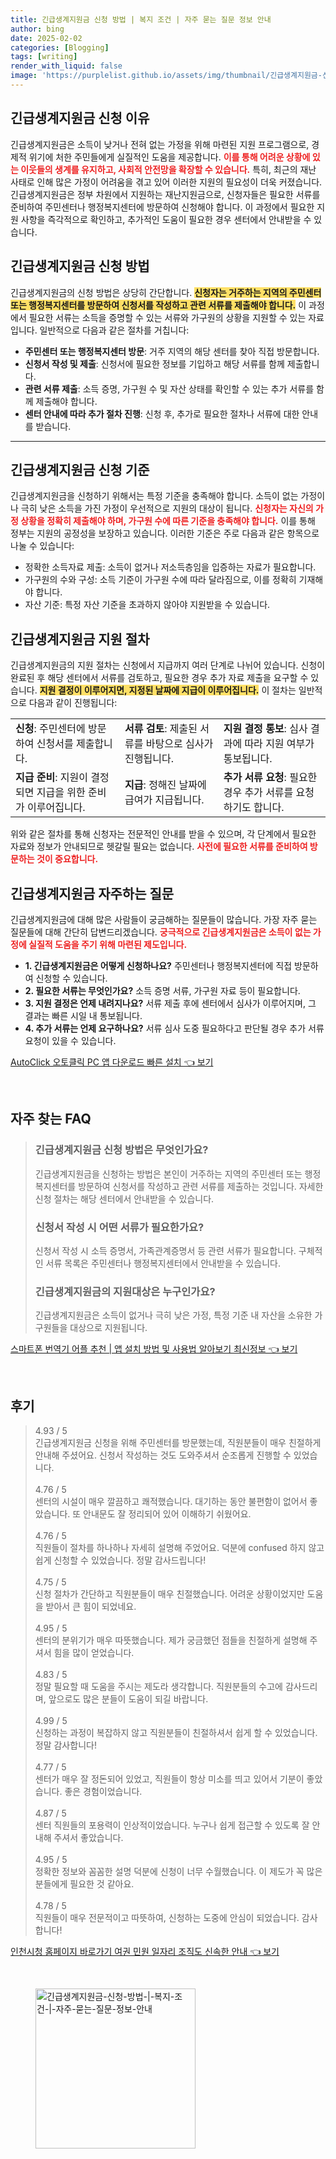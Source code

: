 ```yaml
---
title: 긴급생계지원금 신청 방법 | 복지 조건 | 자주 묻는 질문 정보 안내
author: bing
date: 2025-02-02
categories: [Blogging]
tags: [writing]
render_with_liquid: false
image: 'https://purplelist.github.io/assets/img/thumbnail/긴급생계지원금-신청-방법-|-복지-조건-|-자주-묻는-질문-정보-안내.webp'
---
```



<h2 id='긴급생계지원금_신청이유'>긴급생계지원금 신청 이유</h2>

<p>긴급생계지원금은 소득이 낮거나 전혀 없는 가정을 위해 마련된 지원 프로그램으로, 경제적 위기에 처한 주민들에게 실질적인 도움을 제공합니다. <b><span style="color: #ee2323;">이를 통해 어려운 상황에 있는 이웃들의 생계를 유지하고, 사회적 안전망을 확장할 수 있습니다.</span></b> 특히, 최근의 재난 사태로 인해 많은 가정이 어려움을 겪고 있어 이러한 지원의 필요성이 더욱 커졌습니다. 긴급생계지원금은 정부 차원에서 지원하는 재난지원금으로, 신청자들은 필요한 서류를 준비하여 주민센터나 행정복지센터에 방문하여 신청해야 합니다. 이 과정에서 필요한 지원 사항을 즉각적으로 확인하고, 추가적인 도움이 필요한 경우 센터에서 안내받을 수 있습니다.</p>

<h2 id='긴급생계지원금_신청방법'>긴급생계지원금 신청 방법</h2>

<p>긴급생계지원금의 신청 방법은 상당히 간단합니다. <b><span style="background-color: #ffe066;">신청자는 거주하는 지역의 주민센터 또는 행정복지센터를 방문하여 신청서를 작성하고 관련 서류를 제출해야 합니다.</span></b> 이 과정에서 필요한 서류는 소득을 증명할 수 있는 서류와 가구원의 상황을 지원할 수 있는 자료입니다. 일반적으로 다음과 같은 절차를 거칩니다:</p>

<ul>
    <li><b>주민센터 또는 행정복지센터 방문</b>: 거주 지역의 해당 센터를 찾아 직접 방문합니다.</li>
    <li><b>신청서 작성 및 제출</b>: 신청서에 필요한 정보를 기입하고 해당 서류를 함께 제출합니다.</li>
    <li><b>관련 서류 제출</b>: 소득 증명, 가구원 수 및 자산 상태를 확인할 수 있는 추가 서류를 함께 제출해야 합니다.</li>
    <li><b>센터 안내에 따라 추가 절차 진행</b>: 신청 후, 추가로 필요한 절차나 서류에 대한 안내를 받습니다.</li>
</ul>

<hr />

<h2 id='긴급생계지원금_신청기준'>긴급생계지원금 신청 기준</h2>

<p>긴급생계지원금을 신청하기 위해서는 특정 기준을 충족해야 합니다. 소득이 없는 가정이나 극히 낮은 소득을 가진 가정이 우선적으로 지원의 대상이 됩니다. <b><span style="color: #ee2323;">신청자는 자신의 가정 상황을 정확히 제출해야 하며, 가구원 수에 따른 기준을 충족해야 합니다.</span></b> 이를 통해 정부는 지원의 공정성을 보장하고 있습니다. 이러한 기준은 주로 다음과 같은 항목으로 나눌 수 있습니다:</p>

<ul>
    <li>정확한 소득자료 제출: 소득이 없거나 저소득층임을 입증하는 자료가 필요합니다.</li>
    <li>가구원의 수와 구성: 소득 기준이 가구원 수에 따라 달라짐으로, 이를 정확히 기재해야 합니다.</li>
    <li>자산 기준: 특정 자산 기준을 초과하지 않아야 지원받을 수 있습니다.</li>
</ul>

<h2 id='긴급생계지원금_지원절차'>긴급생계지원금 지원 절차</h2>

<p>긴급생계지원금의 지원 절차는 신청에서 지급까지 여러 단계로 나뉘어 있습니다. 신청이 완료된 후 해당 센터에서 서류를 검토하고, 필요한 경우 추가 자료 제출을 요구할 수 있습니다. <b><span style="background-color: #ffe066;">지원 결정이 이루어지면, 지정된 날짜에 지급이 이루어집니다.</span></b> 이 절차는 일반적으로 다음과 같이 진행됩니다:</p>

<table>
    <tr>
        <td><b>신청</b>: 주민센터에 방문하여 신청서를 제출합니다.</td>
        <td><b>서류 검토</b>: 제출된 서류를 바탕으로 심사가 진행됩니다.</td>
        <td><b>지원 결정 통보</b>: 심사 결과에 따라 지원 여부가 통보됩니다.</td>
    </tr>
    <tr>
        <td><b>지급 준비</b>: 지원이 결정되면 지급을 위한 준비가 이루어집니다.</td>
        <td><b>지급</b>: 정해진 날짜에 급여가 지급됩니다.</td>
        <td><b>추가 서류 요청</b>: 필요한 경우 추가 서류를 요청하기도 합니다.</td>
    </tr>
</table>

<p>위와 같은 절차를 통해 신청자는 전문적인 안내를 받을 수 있으며, 각 단계에서 필요한 자료와 정보가 안내되므로 헷갈릴 필요는 없습니다. <b><span style="color: #ee2323;">사전에 필요한 서류를 준비하여 방문하는 것이 중요합니다.</span></b></p>

<h2 id='긴급생계지원금_자주하는질문'>긴급생계지원금 자주하는 질문</h2>

<p>긴급생계지원금에 대해 많은 사람들이 궁금해하는 질문들이 많습니다. 가장 자주 묻는 질문들에 대해 간단히 답변드리겠습니다. <b><span style="color: #ee2323;">궁극적으로 긴급생계지원금은 소득이 없는 가정에 실질적 도움을 주기 위해 마련된 제도입니다.</span></b></p>

<ul>
    <li><b>1. 긴급생계지원금은 어떻게 신청하나요?</b> 주민센터나 행정복지센터에 직접 방문하여 신청할 수 있습니다.</li>
    <li><b>2. 필요한 서류는 무엇인가요?</b> 소득 증명 서류, 가구원 자료 등이 필요합니다.</li>
    <li><b>3. 지원 결정은 언제 내려지나요?</b> 서류 제출 후에 센터에서 심사가 이루어지며, 그 결과는 빠른 시일 내 통보됩니다.</li>
    <li><b>4. 추가 서류는 언제 요구하나요?</b> 서류 심사 도중 필요하다고 판단될 경우 추가 서류 요청이 있을 수 있습니다.</li>
</ul>


<p><a class="click-button" title="AutoClick 오토클릭 PC 앱 다운로드 빠른 설치" href="https://purplelist.github.io/posts/AutoClick-%EC%98%A4%ED%86%A0%ED%81%B4%EB%A6%AD-PC-%EC%95%B1-%EB%8B%A4%EC%9A%B4%EB%A1%9C%EB%93%9C-%EB%B9%A0%EB%A5%B8-%EC%84%A4%EC%B9%98/" rel="dofollow">AutoClick 오토클릭 PC 앱 다운로드 빠른 설치 👈 보기</a></p><br>
<h2 id='자주_찾는_FAQ'>자주 찾는 FAQ</h2>
<div itemscope="" itemtype="https://schema.org/FAQPage"> 
<blockquote> 
<div itemscope="" itemprop="mainEntity" itemtype="https://schema.org/Question"> 
<h3 itemprop="name">긴급생계지원금 신청 방법은 무엇인가요?</h3> 
<div itemscope="" itemprop="acceptedAnswer" itemtype="https://schema.org/Answer"> 
<span itemprop="text"> 
<p>긴급생계지원금을 신청하는 방법은 본인이 거주하는 지역의 주민센터 또는 행정복지센터를 방문하여 신청서를 작성하고 관련 서류를 제출하는 것입니다. 자세한 신청 절차는 해당 센터에서 안내받을 수 있습니다.</p> 
</span> 
</div> 
</div> 

<div itemscope="" itemprop="mainEntity" itemtype="https://schema.org/Question"> 
<h3 itemprop="name">신청서 작성 시 어떤 서류가 필요한가요?</h3> 
<div itemscope="" itemprop="acceptedAnswer" itemtype="https://schema.org/Answer"> 
<span itemprop="text"> 
<p>신청서 작성 시 소득 증명서, 가족관계증명서 등 관련 서류가 필요합니다. 구체적인 서류 목록은 주민센터나 행정복지센터에서 안내받을 수 있습니다.</p> 
</span> 
</div> 
</div> 

<div itemscope="" itemprop="mainEntity" itemtype="https://schema.org/Question"> 
<h3 itemprop="name">긴급생계지원금의 지원대상은 누구인가요?</h3> 
<div itemscope="" itemprop="acceptedAnswer" itemtype="https://schema.org/Answer"> 
<span itemprop="text"> 
<p>긴급생계지원금은 소득이 없거나 극히 낮은 가정, 특정 기준 내 자산을 소유한 가구원들을 대상으로 지원됩니다.</p> 
</span> 
</div> 
</div> 
</blockquote> 
</div>
<p><a class="click-button" title="스마트폰 번역기 어플 추천 | 앱 설치 방법 및 사용법 알아보기 최신정보" href="https://purplelist.github.io/posts/%EC%8A%A4%EB%A7%88%ED%8A%B8%ED%8F%B0-%EB%B2%88%EC%97%AD%EA%B8%B0-%EC%96%B4%ED%94%8C-%EC%B6%94%EC%B2%9C-%EC%95%B1-%EC%84%A4%EC%B9%98-%EB%B0%A9%EB%B2%95-%EB%B0%8F-%EC%82%AC%EC%9A%A9%EB%B2%95-%EC%95%8C%EC%95%84%EB%B3%B4%EA%B8%B0-%EC%B5%9C%EC%8B%A0%EC%A0%95%EB%B3%B4/" rel="dofollow">스마트폰 번역기 어플 추천 | 앱 설치 방법 및 사용법 알아보기 최신정보 👈 보기</a></p><br>
<h2 id='후기'>후기</h2>
<div itemscope itemtype="https://schema.org/Product">
  <blockquote>
  <div itemprop="review" itemscope itemtype="https://schema.org/Review">
      <div itemprop="reviewRating" itemscope itemtype="https://schema.org/Rating"> <span itemprop="ratingValue">4.93</span> / <span itemprop="bestRating">5</span> </div>
      <span itemprop="reviewBody">긴급생계지원금 신청을 위해 주민센터를 방문했는데, 직원분들이 매우 친절하게 안내해 주셨어요. 신청서 작성하는 것도 도와주셔서 순조롭게 진행할 수 있었습니다.</span>
  </div>
  <br>
  <div itemprop="review" itemscope itemtype="https://schema.org/Review">
      <div itemprop="reviewRating" itemscope itemtype="https://schema.org/Rating"> <span itemprop="ratingValue">4.76</span> / <span itemprop="bestRating">5</span> </div>
      <span itemprop="reviewBody">센터의 시설이 매우 깔끔하고 쾌적했습니다. 대기하는 동안 불편함이 없어서 좋았습니다. 또 안내문도 잘 정리되어 있어 이해하기 쉬웠어요.</span>
  </div>
  <br>
  <div itemprop="review" itemscope itemtype="https://schema.org/Review">
      <div itemprop="reviewRating" itemscope itemtype="https://schema.org/Rating"> <span itemprop="ratingValue">4.76</span> / <span itemprop="bestRating">5</span> </div>
      <span itemprop="reviewBody">직원들이 절차를 하나하나 자세히 설명해 주었어요. 덕분에 confused 하지 않고 쉽게 신청할 수 있었습니다. 정말 감사드립니다!</span>
  </div>
  <br>
  <div itemprop="review" itemscope itemtype="https://schema.org/Review">
      <div itemprop="reviewRating" itemscope itemtype="https://schema.org/Rating"> <span itemprop="ratingValue">4.75</span> / <span itemprop="bestRating">5</span> </div>
      <span itemprop="reviewBody">신청 절차가 간단하고 직원분들이 매우 친절했습니다. 어려운 상황이었지만 도움을 받아서 큰 힘이 되었네요.</span>
  </div>
  <br>
  <div itemprop="review" itemscope itemtype="https://schema.org/Review">
      <div itemprop="reviewRating" itemscope itemtype="https://schema.org/Rating"> <span itemprop="ratingValue">4.95</span> / <span itemprop="bestRating">5</span> </div>
      <span itemprop="reviewBody">센터의 분위기가 매우 따뜻했습니다. 제가 궁금했던 점들을 친절하게 설명해 주셔서 힘을 많이 얻었습니다.</span>
  </div>
  <br>
  <div itemprop="review" itemscope itemtype="https://schema.org/Review">
      <div itemprop="reviewRating" itemscope itemtype="https://schema.org/Rating"> <span itemprop="ratingValue">4.83</span> / <span itemprop="bestRating">5</span> </div>
      <span itemprop="reviewBody">정말 필요할 때 도움을 주시는 제도라 생각합니다. 직원분들의 수고에 감사드리며, 앞으로도 많은 분들이 도움이 되길 바랍니다.</span>
  </div>
  <br>
  <div itemprop="review" itemscope itemtype="https://schema.org/Review">
      <div itemprop="reviewRating" itemscope itemtype="https://schema.org/Rating"> <span itemprop="ratingValue">4.99</span> / <span itemprop="bestRating">5</span> </div>
      <span itemprop="reviewBody">신청하는 과정이 복잡하지 않고 직원분들이 친절하셔서 쉽게 할 수 있었습니다. 정말 감사합니다!</span>
  </div>
  <br>
  <div itemprop="review" itemscope itemtype="https://schema.org/Review">
      <div itemprop="reviewRating" itemscope itemtype="https://schema.org/Rating"> <span itemprop="ratingValue">4.77</span> / <span itemprop="bestRating">5</span> </div>
      <span itemprop="reviewBody">센터가 매우 잘 정돈되어 있었고, 직원들이 항상 미소를 띄고 있어서 기분이 좋았습니다. 좋은 경험이었습니다.</span>
  </div>
  <br>
  <div itemprop="review" itemscope itemtype="https://schema.org/Review">
      <div itemprop="reviewRating" itemscope itemtype="https://schema.org/Rating"> <span itemprop="ratingValue">4.87</span> / <span itemprop="bestRating">5</span> </div>
      <span itemprop="reviewBody">센터 직원들의 포용력이 인상적이었습니다. 누구나 쉽게 접근할 수 있도록 잘 안내해 주셔서 좋았습니다.</span>
  </div>
  <br>
  <div itemprop="review" itemscope itemtype="https://schema.org/Review">
      <div itemprop="reviewRating" itemscope itemtype="https://schema.org/Rating"> <span itemprop="ratingValue">4.95</span> / <span itemprop="bestRating">5</span> </div>
      <span itemprop="reviewBody">정확한 정보와 꼼꼼한 설명 덕분에 신청이 너무 수월했습니다. 이 제도가 꼭 많은 분들에게 필요한 것 같아요.</span>
  </div>
  <br>
  <div itemprop="review" itemscope itemtype="https://schema.org/Review">
      <div itemprop="reviewRating" itemscope itemtype="https://schema.org/Rating"> <span itemprop="ratingValue">4.78</span> / <span itemprop="bestRating">5</span> </div>
      <span itemprop="reviewBody">직원들이 매우 전문적이고 따뜻하여, 신청하는 도중에 안심이 되었습니다. 감사합니다!</span>
  </div>
  </blockquote>
</div>
<p><a class="click-button" title="인천시청 홈페이지 바로가기 여권 민원 일자리 조직도 신속한 안내" href="https://purplelist.github.io/posts/%EC%9D%B8%EC%B2%9C%EC%8B%9C%EC%B2%AD-%ED%99%88%ED%8E%98%EC%9D%B4%EC%A7%80-%EB%B0%94%EB%A1%9C%EA%B0%80%EA%B8%B0-%EC%97%AC%EA%B6%8C-%EB%AF%BC%EC%9B%90-%EC%9D%BC%EC%9E%90%EB%A6%AC-%EC%A1%B0%EC%A7%81%EB%8F%84-%EC%8B%A0%EC%86%8D%ED%95%9C-%EC%95%88%EB%82%B4/" rel="dofollow">인천시청 홈페이지 바로가기 여권 민원 일자리 조직도 신속한 안내 👈 보기</a></p><br>
<figure class="image"><img src="https://purplelist.github.io/assets/img/thumbnail/긴급생계지원금-신청-방법-|-복지-조건-|-자주-묻는-질문-정보-안내.webp" alt="긴급생계지원금-신청-방법-|-복지-조건-|-자주-묻는-질문-정보-안내" width="256" height="256"></figure>